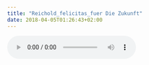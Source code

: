 ```yaml
---
title: "Reichold_felicitas_fuer Die Zukunft"
date: 2018-04-05T01:26:43+02:00
---
```


<audio controls>
	<source src="reichold_felicitas_fuer-die-zukunft.wav">
	Your browser does not support the audio element
</audio>
